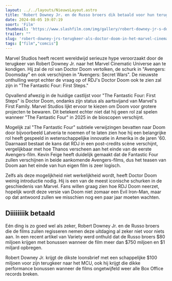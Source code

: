```yaml
---
layout: ../../layouts/NieuwsLayout.astro
title: 'Robert Downey Jr. en de Russo broers dik betaald voor hun terugkeer'
date: 2024-08-05 19:07:19
soort: 'Film'
thumbnail: 'https://www.slashfilm.com/img/gallery/robert-downey-jr-s-doctor-doom-could-make-his-debut-sooner-than-marvel-fans-think/intro-1722450525.jpg'
trailer: ""
slug: 'robert-downey-jrs-terugkeer-als-doctor-doom-in-het-marvel-cinematic-universe'
tags: ["film","comcis"]
---
```


Marvel Studios heeft recent wereldwijd serieuze hype veroorzaakt door de terugkeer van Robert Downey Jr. naar het Marvel Cinematic Universe aan te kondigen. Hij zal de rol van Doctor Doom vertolken, de schurk in "Avengers: Doomsday" en ook verschijnen in "Avengers: Secret Wars". De nieuwste onthulling werpt echter de vraag op of RDJ's Doctor Doom ook te zien zal zijn in "The Fantastic Four: First Steps."

Opvallend afwezig in de huidige castlijst voor "The Fantastic Four: First Steps" is Doctor Doom, ondanks zijn status als aartsvijand van Marvel's First Family. Marvel Studios lijkt ervoor te kiezen om Doom voor grotere projecten te bewaren. Dit betekent echter niet dat hij geen rol zal spelen wanneer "The Fantastic Four" in 2025 in de bioscopen verschijnt.

Mogelijk zal "The Fantastic Four" subtiele verwijzingen bevatten naar Doom door bijvoorbeeld Latveria te noemen of te laten zien hoe hij een belangrijke rol heeft gespeeld in wetenschappelijke innovatie in Amerika in de jaren '60. Daarnaast bestaat de kans dat RDJ in een post-credits scène verschijnt, vergelijkbaar met hoe Thanos verscheen aan het einde van de eerste Avengers-film. Kevin Feige heeft duidelijk gemaakt dat de Fantastic Four zullen verschijnen in beide aankomende Avengers-films, dus het teasen van Doom aan het einde van hun eigen film is zeer logisch.

Zelfs als deze mogelijkheid niet werkelijkheid wordt, heeft Doctor Doom weinig introductie nodig. Hij is een van de meest iconische schurken in de geschiedenis van Marvel. Fans willen graag zien hoe RDJ Doom neerzet, hopelijk wordt deze versie van Doom niet zomaar een Evil Iron-Man, maar op dat antwoord zullen  we misschien nog een paar jaar moeten wachten.

## Diiiiiiiik betaald

Eén ding is zo goed wel als zeker, Robert Downey Jr. en de Russo broers die de films zullen regisseren nemen deze uitdaging al zeker niet voor niets aan. In een recent artikel van Variety werd onthuld dat de Russo broers $80 miljoen krijgen met bonussen wanneer de film meer dan $750 miljoen en $1 miljard opbregen. 

Robert Downey Jr. krijgt de dikste loonsbrief met een schappelijke $100 miljoen voor zijn terugkeer naar het MCU, ook hij krijgt die dikke performance bonussen wanneer de films ongetwijfeld weer alle Box Office records breken.